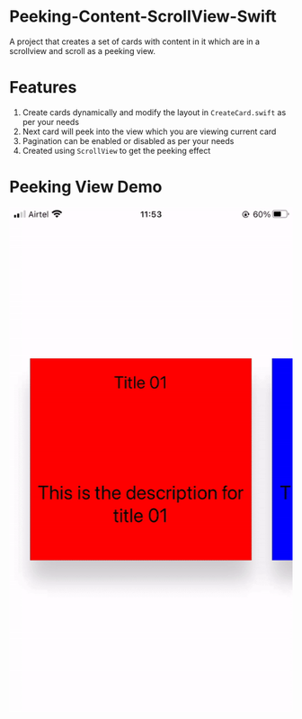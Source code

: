 # Peeking-Content-ScrollView-Swift
A project that creates a set of cards with content in it which are in a scrollview and scroll as a peeking view.

# Features
1. Create cards dynamically and modify the layout in `CreateCard.swift` as per your needs
2. Next card will peek into the view which you are viewing current card
3. Pagination can be enabled or disabled as per your needs
4. Created using `ScrollView` to get the peeking effect

# Peeking View Demo

![Peeking View Demo](https://github.com/cedanmisquith/Peeking-Content-ScrollView-Swift/blob/master/Peeking%20Video%20Demo.gif)
